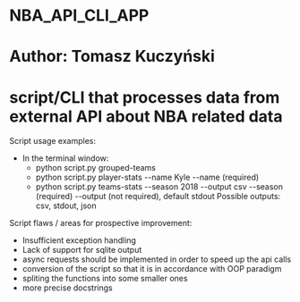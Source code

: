 # NBA_API_CLI_APP
# Author: Tomasz Kuczyński
# script/CLI that processes data from external API about NBA related data

Script usage examples:
 - In the terminal window:
   - python script.py grouped-teams 
   - python script.py player-stats --name Kyle
      --name (required)
   - python script.py teams-stats --season 2018 --output csv 
      --season (required) --output (not required), default stdout
                          Possible outputs: csv, stdout, json
      
 Script flaws / areas for prospective improvement:
- Insufficient exception handling
- Lack of support for sqlite output
- async requests should be implemented in order to speed up the api calls
- conversion of the script so that it is in accordance with OOP paradigm
- spliting the functions into some smaller ones
- more precise docstrings
